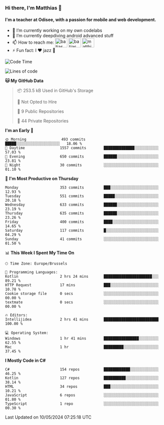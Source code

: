 ### Hi there, I'm Matthias 👋

#### I'm a teacher at Odisee, with a passion for mobile and web development.

- 🔭 I’m currently working on my own codelabs
- 🌱 I’m currently deepdiving android advanced stuff
- 📫 How to reach me: <a href="https://dev.to/batjas" target="_blank"><img align="center" src="https://raw.githubusercontent.com/rahuldkjain/github-profile-readme-generator/master/src/images/icons/Social/devto.svg" alt="batjas" height="30" width="40" /></a>
<a href="https://twitter.com/batjas" target="_blank"><img align="center" src="https://raw.githubusercontent.com/rahuldkjain/github-profile-readme-generator/master/src/images/icons/Social/twitter.svg" alt="batjas" height="30" width="40" /></a>
<a href="https://linkedin.com/in/matthiasdruwé" target="_blank"><img align="center" src="https://raw.githubusercontent.com/rahuldkjain/github-profile-readme-generator/master/src/images/icons/Social/linked-in-alt.svg" alt="matthiasdruwé" height="30" width="40" /></a>
- ⚡ Fun fact: I ❤ jazz 🎷


<!--START_SECTION:waka-->
![Code Time](http://img.shields.io/badge/Code%20Time-1%2C197%20hrs%2033%20mins-blue)

![Lines of code](https://img.shields.io/badge/From%20Hello%20World%20I%27ve%20Written-4.4%20million%20lines%20of%20code-blue)

**🐱 My GitHub Data** 

> 📦 253.5 kB Used in GitHub's Storage 
 > 
> 🚫 Not Opted to Hire
 > 
> 📜 9 Public Repositories 
 > 
> 🔑 44 Private Repositories 
 > 
**I'm an Early 🐤** 

```text
🌞 Morning                493 commits         █████░░░░░░░░░░░░░░░░░░░░   18.06 % 
🌆 Daytime                1557 commits        ██████████████░░░░░░░░░░░   57.03 % 
🌃 Evening                650 commits         ██████░░░░░░░░░░░░░░░░░░░   23.81 % 
🌙 Night                  30 commits          ░░░░░░░░░░░░░░░░░░░░░░░░░   01.10 % 
```
📅 **I'm Most Productive on Thursday** 

```text
Monday                   353 commits         ███░░░░░░░░░░░░░░░░░░░░░░   12.93 % 
Tuesday                  551 commits         █████░░░░░░░░░░░░░░░░░░░░   20.18 % 
Wednesday                633 commits         ██████░░░░░░░░░░░░░░░░░░░   23.19 % 
Thursday                 635 commits         ██████░░░░░░░░░░░░░░░░░░░   23.26 % 
Friday                   400 commits         ████░░░░░░░░░░░░░░░░░░░░░   14.65 % 
Saturday                 117 commits         █░░░░░░░░░░░░░░░░░░░░░░░░   04.29 % 
Sunday                   41 commits          ░░░░░░░░░░░░░░░░░░░░░░░░░   01.50 % 
```


📊 **This Week I Spent My Time On** 

```text
🕑︎ Time Zone: Europe/Brussels

💬 Programming Languages: 
Kotlin                   2 hrs 24 mins       ██████████████████████░░░   89.21 % 
HTTP Request             17 mins             ███░░░░░░░░░░░░░░░░░░░░░░   10.78 % 
Cookie storage file      0 secs              ░░░░░░░░░░░░░░░░░░░░░░░░░   00.00 % 
textmate                 0 secs              ░░░░░░░░░░░░░░░░░░░░░░░░░   00.00 % 

🔥 Editors: 
Intellijidea             2 hrs 41 mins       █████████████████████████   100.00 % 

💻 Operating System: 
Windows                  1 hr 41 mins        ████████████████░░░░░░░░░   62.55 % 
Mac                      1 hr                █████████░░░░░░░░░░░░░░░░   37.45 % 
```

**I Mostly Code in C#** 

```text
C#                       154 repos           ████████████░░░░░░░░░░░░░   46.25 % 
Kotlin                   127 repos           ██████████░░░░░░░░░░░░░░░   38.14 % 
HTML                     34 repos            ███░░░░░░░░░░░░░░░░░░░░░░   10.21 % 
JavaScript               6 repos             ░░░░░░░░░░░░░░░░░░░░░░░░░   01.80 % 
TypeScript               1 repo              ░░░░░░░░░░░░░░░░░░░░░░░░░   00.30 % 
```




 Last Updated on 10/05/2024 07:25:18 UTC
<!--END_SECTION:waka-->
